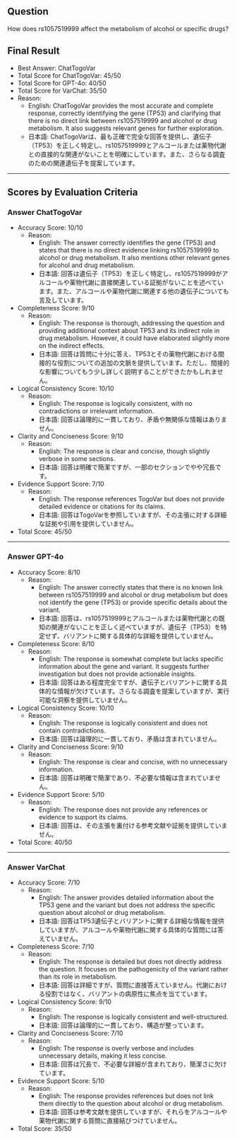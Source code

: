 ## Question

How does rs1057519999 affect the metabolism of alcohol or specific drugs?

## Final Result

- Best Answer: ChatTogoVar
- Total Score for ChatTogoVar: 45/50
- Total Score for GPT-4o: 40/50
- Total Score for VarChat: 35/50
- Reason:
  - English: ChatTogoVar provides the most accurate and complete response, correctly identifying the gene (TP53) and clarifying that there is no direct link between rs1057519999 and alcohol or drug metabolism. It also suggests relevant genes for further exploration.
  - 日本語: ChatTogoVarは、最も正確で完全な回答を提供し、遺伝子（TP53）を正しく特定し、rs1057519999とアルコールまたは薬物代謝との直接的な関連がないことを明確にしています。また、さらなる調査のための関連遺伝子を提案しています。

---

## Scores by Evaluation Criteria

### Answer ChatTogoVar
- Accuracy Score: 10/10
  - Reason: 
    - English: The answer correctly identifies the gene (TP53) and states that there is no direct evidence linking rs1057519999 to alcohol or drug metabolism. It also mentions other relevant genes for alcohol and drug metabolism.
    - 日本語: 回答は遺伝子（TP53）を正しく特定し、rs1057519999がアルコールや薬物代謝に直接関連している証拠がないことを述べています。また、アルコールや薬物代謝に関連する他の遺伝子についても言及しています。
- Completeness Score: 9/10
  - Reason: 
    - English: The response is thorough, addressing the question and providing additional context about TP53 and its indirect role in drug metabolism. However, it could have elaborated slightly more on the indirect effects.
    - 日本語: 回答は質問に十分に答え、TP53とその薬物代謝における間接的な役割についての追加の文脈を提供しています。ただし、間接的な影響についてもう少し詳しく説明することができたかもしれません。
- Logical Consistency Score: 10/10
  - Reason: 
    - English: The response is logically consistent, with no contradictions or irrelevant information.
    - 日本語: 回答は論理的に一貫しており、矛盾や無関係な情報はありません。
- Clarity and Conciseness Score: 9/10
  - Reason: 
    - English: The response is clear and concise, though slightly verbose in some sections.
    - 日本語: 回答は明確で簡潔ですが、一部のセクションでやや冗長です。
- Evidence Support Score: 7/10
  - Reason: 
    - English: The response references TogoVar but does not provide detailed evidence or citations for its claims.
    - 日本語: 回答はTogoVarを参照していますが、その主張に対する詳細な証拠や引用を提供していません。
- Total Score: 45/50

---

### Answer GPT-4o
- Accuracy Score: 8/10
  - Reason: 
    - English: The answer correctly states that there is no known link between rs1057519999 and alcohol or drug metabolism but does not identify the gene (TP53) or provide specific details about the variant.
    - 日本語: 回答は、rs1057519999とアルコールまたは薬物代謝との既知の関連がないことを正しく述べていますが、遺伝子（TP53）を特定せず、バリアントに関する具体的な詳細を提供していません。
- Completeness Score: 8/10
  - Reason: 
    - English: The response is somewhat complete but lacks specific information about the gene and variant. It suggests further investigation but does not provide actionable insights.
    - 日本語: 回答はある程度完全ですが、遺伝子とバリアントに関する具体的な情報が欠けています。さらなる調査を提案していますが、実行可能な洞察を提供していません。
- Logical Consistency Score: 10/10
  - Reason: 
    - English: The response is logically consistent and does not contain contradictions.
    - 日本語: 回答は論理的に一貫しており、矛盾は含まれていません。
- Clarity and Conciseness Score: 9/10
  - Reason: 
    - English: The response is clear and concise, with no unnecessary information.
    - 日本語: 回答は明確で簡潔であり、不必要な情報は含まれていません。
- Evidence Support Score: 5/10
  - Reason: 
    - English: The response does not provide any references or evidence to support its claims.
    - 日本語: 回答は、その主張を裏付ける参考文献や証拠を提供していません。
- Total Score: 40/50

---

### Answer VarChat
- Accuracy Score: 7/10
  - Reason: 
    - English: The answer provides detailed information about the TP53 gene and the variant but does not address the specific question about alcohol or drug metabolism.
    - 日本語: 回答はTP53遺伝子とバリアントに関する詳細な情報を提供していますが、アルコールや薬物代謝に関する具体的な質問には答えていません。
- Completeness Score: 7/10
  - Reason: 
    - English: The response is detailed but does not directly address the question. It focuses on the pathogenicity of the variant rather than its role in metabolism.
    - 日本語: 回答は詳細ですが、質問に直接答えていません。代謝における役割ではなく、バリアントの病原性に焦点を当てています。
- Logical Consistency Score: 9/10
  - Reason: 
    - English: The response is logically consistent and well-structured.
    - 日本語: 回答は論理的に一貫しており、構造が整っています。
- Clarity and Conciseness Score: 7/10
  - Reason: 
    - English: The response is overly verbose and includes unnecessary details, making it less concise.
    - 日本語: 回答は冗長で、不必要な詳細が含まれており、簡潔さに欠けています。
- Evidence Support Score: 5/10
  - Reason: 
    - English: The response provides references but does not link them directly to the question about alcohol or drug metabolism.
    - 日本語: 回答は参考文献を提供していますが、それらをアルコールや薬物代謝に関する質問に直接結びつけていません。
- Total Score: 35/50